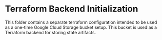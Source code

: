# Terraform Backend Initialization

This folder contains a separate terraform configuration intended to be used as a one-time Google Cloud Storage bucket setup. This bucket is used as a Terraform backend for storing state artifacts.
